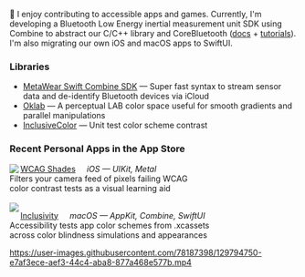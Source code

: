 👋  I enjoy contributing to accessible apps and games. Currently, I'm developing a Bluetooth Low Energy inertial measurement unit SDK using Combine to abstract our C/C++ library and CoreBluetooth ([docs](https://mbientlab.netlify.app/documentation/metawear) + [tutorials](https://mbientlab.netlify.app/tutorials/metawear)). I'm also migrating our own iOS and macOS apps to SwiftUI.

### Libraries
* [MetaWear Swift Combine SDK](https://github.com/mbientlab/MetaWear-Swift-Combine-SDK) — Super fast syntax to stream sensor data and de-identify Bluetooth devices via iCloud
* [Oklab](https://github.com/importRyan/oklab/) — A perceptual LAB color space useful for smooth gradients and parallel manipulations
* [InclusiveColor](https://github.com/importRyan/inclusivecolor) — Unit test color scheme contrast


### Recent Personal Apps in the App Store
<img align="left" src="https://user-images.githubusercontent.com/78187398/129800344-222723a8-c508-4a9b-bb65-ff7b3b4995ac.png"> 

[WCAG Shades](https://apps.apple.com/app/wcag-shades/id1570595563) &nbsp; &nbsp; *iOS — UIKit, Metal*  
Filters your camera feed of pixels failing WCAG  
color contrast tests as a visual learning aid  
<br>
<img align="left" src="https://user-images.githubusercontent.com/78187398/129798982-46039684-c9c2-4ddf-add3-4a9650ab51b1.png">

[Inclusivity](https://apps.apple.com/app/inclusivity/id1566281154) &nbsp; &nbsp; *macOS — AppKit, Combine, SwiftUI*  
Accessibility tests app color schemes from .xcassets  
across color blindness simulations and appearances


https://user-images.githubusercontent.com/78187398/129794750-e7af3ece-aef3-44c4-aba8-877a468e577b.mp4


